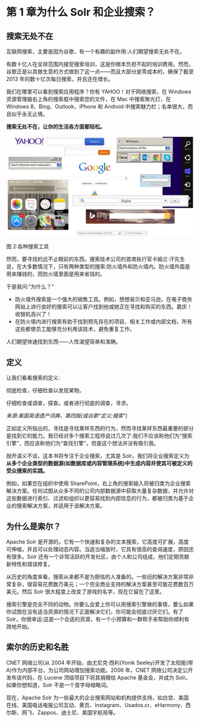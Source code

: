 # 第 1 章为什么 Solr 和企业搜索？

## 搜索无处不在

互联网搜索，主要是因为谷歌，有一个有趣的副作用:人们期望搜索无处不在。

有数十亿人在全球范围内接受搜索培训，这是你根本负担不起的培训费用。然而，谷歌正是以其做生意的方式做到了这一点——而且大部分是零成本的，确保了截至 2013 年的数十亿次每日搜索，并且还在增长。

我们在哪里可以看到搜索应用程序？你有 YAHOO！对于网络搜索，在 Windows 资源管理器右上角的搜索框中搜索您的文件，在 Mac 中搜索聚光灯，在 Windows 8、Bing、Outlook、iPhone 和 Android 中搜索魅力栏；名单很大，而且似乎永无止境。

**搜索无处不在，让你的生活各方面都轻松。**

![](img/image002.jpg)

图 2:各种搜索工具

然而，要寻找的远不止眼前的东西。搜索技术公司的首席执行官卡姆兰·汗先生说，在大多数情况下，只有两种类型的搜索:防火墙外和防火墙内。防火墙外面是用来赚钱的，而防火墙里面是用来省钱的。

于是我问:“为什么？”

*   防火墙外搜索是一个强大的销售工具。例如，想想易贝和亚马逊。在电子商务网站上进行良好的搜索可以让客户找到他或她正在寻找和购买的东西。嘉庆！收银机高兴了！
*   在防火墙内进行搜索有助于找到预先存在的项目、相关工作或内部文档，所有这些都使员工能够充分利用该技术，避免重复工作。

人们期望快速找到东西——人性渴望简单和准确。

## 定义

让我们看看搜索的定义:

彻底检查，仔细检查以发现某物。

仔细检查或调查，探查。或者进行彻底的调查，寻求。

*来源:美国英语遗产词典，第四版(或谷歌“定义:搜索”)*

正如定义所指出的，寻找是寻找某样东西的行为，然而寻找某样东西最重要的部分是找到它的能力。我已经对多个搜索工程师说过几次了:我们不应该称他们为“搜索引擎”，而应该称他们为“查找引擎”，但是这个想法并没有吸引我。

抛开语义不谈，这本书将专注于企业搜索，尤其是 Solr。我们将企业搜索定义为**从多个企业类型的数据源(如数据库或内容管理系统)中生成内容并使其可被定义的受众搜索的实践。**

例如，如果您在组织中使用 SharePoint，右上角的搜索输入将被归类为企业搜索解决方案。任何试图从众多不同的公司内部数据源中获取大量复杂数据，并允许对这些数据进行索引、过滤和组织以更容易找到内部信息的行为，都被归类为基于企业的搜索解决方案，并适用于该解决方案。

## 为什么是索尔？

Apache Solr 是开源的，它有一个快速和复杂的文本搜索，它高度可扩展，高度可伸缩，并且可以处理动态内容。当适当缩放时，它具有很高的查询速度，原因还有很多。Solr 还有一个非常活跃的开发社区，由个人和公司组成，他们定期贡献新特性和错误修复。

从历史的角度来看，搜索从来都不是为胆怯的人准备的。一些旧的解决方案非常非常复杂，很容易花费数万美元；一个完全商业支持的解决方案甚至可能花费数百万美元。然后 Solr 很大程度上改变了游戏的名字，现在它留在了这里。

搜索引擎是完全不同的动物。你要么会爱上你可以用搜索引擎做的事情，要么如果你试图在没有适当资源的情况下正面解决它们，你可能会彻底讨厌它们。有了 Solr，你很幸运:这是一个合适的资源，有一个小预算和一群帮手来帮助你顺利有效地开始。

## 索尔的历史和名胜

CNET 网络公司(从 2004 年开始，由尤尼克·西利(Yonik Seeley)开发了太阳能(带 A)作为内部平台，为公司网站增加搜索功能。2006 年，CNET 网络公司决定公开发布该代码，在 Lucene 顶级项目下将其捐赠给 Apache 基金会，并成为 Solr。如果你想知道，Solr 不是一个首字母缩略词。

现在，Apache Solr 为一些最大的企业搜索网站和机构提供支持，如白宫、美国在线、美国电话电报公司互动、黄页、Instagram、Usados.cr、eHarmony、西尔斯、网飞、Zappos、迪士尼、美国宇航局等。